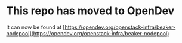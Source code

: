 # This repo has moved to OpenDev

It can now be found at [https://opendev.org/openstack-infra/beaker-nodepool](https://opendev.org/openstack-infra/beaker-nodepool)
